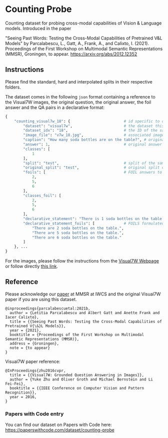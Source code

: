 # Counting Probe
Counting dataset for probing cross-modal capabilities of Vision &amp; Language models. Introduced in the paper

"Seeing Past Words: Testing the Cross-Modal Capabilities of Pretrained V&amp;L Models" by Parcalabescu, L., Gatt, A., Frank, A., and Calixto, I. (2021). Proceedings of the First Workshop on Multimodal Semantic Representations (MMSR), Groningen, to appear. https://arxiv.org/abs/2012.12352

## Instructions
Please find the standard, hard and interpolated splits in their respective folders.

The dataset comes in the following `json` format containing a reference to the Visual7W images, the original question, the original answer, the foil answer and the QA pairs in a declarative format:
```python
{
    "counting_visual7w_18": {                        # id specific to our release
        "dataset": "visual7w",                       # the dataset this data sample was taken from
        "dataset_idx": "18",                         # the ID of the sample in the original dataset
        "image_file": "v7w_18.jpg",                  # associated image file in Visual7W
        "caption": "How many soda bottles are on the table?", # original question for the image as associated in Visual7W
        "answer": 1,                                 # original answer as associated in Visual7W
        "classes": [
            1
        ],
        "split": "test",                             # split of the sample in our dataset
        "original_split": "test",                    # original split of the sample in Visual7W
        "foils": [                                   # FOIL answers to the question
            2,
            5,
            6
        ],
        "classes_foil": [
            2,
            5,
            6
        ],
        "declarative_statement": "There is 1 soda bottles on the table.", # QA formulated as a declarative statement
        "declarative_statement_foils": [             # FOILS formulated as a declarative statement
            "There are 2 soda bottles on the table.",
            "There are 5 soda bottles on the table.",
            "There are 6 soda bottles on the table."
        ]
    }, ...
}
```

For the images, please follow the instructions from the [Visual7W Webpage](https://ai.stanford.edu/~yukez/visual7w/) or follow directly [this link](http://vision.stanford.edu/yukezhu/visual7w_images.zip).

## Reference
Please acknowledge our [paper](https://arxiv.org/pdf/2012.12352.pdf) at MMSR at IWCS and the original Visual7W paper if you are using this dataset.

```
@inproceedings{parcalabescuetal:2021b,
  author = {Letitia Parcalabescu and Albert Gatt and Anette Frank and Iacer Calixto},
  title = {{Seeing Past Words: Testing the Cross-Modal Capabilities of Pretrained V{\&}L Models}},
  year = {2021},
  booktitle = {Proceedings of the First Workshop on Multimodal Semantic Representations (MMSR)},
  address = {Groningen},
  note = {to appear}
}
```

Visual7W paper reference:
```
@InProceedings{zhu2016cvpr,
  title = {{Visual7W: Grounded Question Answering in Images}},
  author = {Yuke Zhu and Oliver Groth and Michael Bernstein and Li Fei-Fei},
  booktitle = {{IEEE Conference on Computer Vision and Pattern Recognition}},
  year = 2016,
}
```

### Papers with Code entry
You can find our dataset on Papers with Code here: https://paperswithcode.com/dataset/counting-probe
